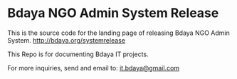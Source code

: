 Bdaya NGO Admin System Release
=============

This is the source code for the landing page of releasing Bdaya NGO Admin System.
http://bdaya.org/systemrelease

This Repo is for documenting Bdaya IT projects.


For more inquiries, send and email to:
it.bdaya@gmail.com